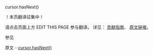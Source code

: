  cursor.hasNext()

 ！本页翻译征集中！

请点击页面上方 EDIT THIS PAGE 参与翻译。
详见：
[贡献指南]( https://github.com/JinMuInfo/MongoDB-Manual-zh/blob/master/CONTRIBUTING.md )、
[原文链接](  https://docs.mongodb.com/manual/reference/method/cursor.hasNext/  )。

 参见

原文 - [cursor.hasNext()]( https://docs.mongodb.com/manual/reference/method/cursor.hasNext/ )

